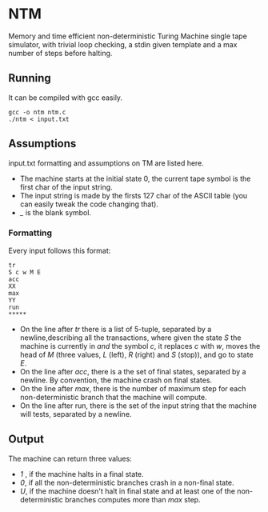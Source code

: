 # NTM
Memory and time efficient non-deterministic Turing Machine single tape  simulator, with trivial loop checking, a stdin given template and a max number of steps before halting. 

## Running
It can be compiled with gcc easily.
```
gcc -o ntm ntm.c
./ntm < input.txt
```

## Assumptions
input.txt formatting and assumptions on TM are listed here.
* The machine starts at the initial state 0, the current tape symbol is the first char of the input string.
* The input string is made by the firsts 127 char of the ASCII table (you can easily tweak the code changing that).
* *_* is the blank symbol.  
### Formatting
Every input follows this format:
```
tr
S c w M E
acc
XX
max
YY
run
*****
```
* On the line after *tr* there is a list of 5-tuple, separated by a newline,describing all the transactions, where given the state *S* the machine is currently in *and* the symbol *c*, it replaces *c* with *w*, moves the head of *M* (three values, *L* (left), *R* (right) and *S* (stop)), and go to state *E*.
* On the line after *acc*, there is a the set of final states, separated by a newline. By convention, the machine crash on final states.
* On the line after *max*, there is the number of maximum step for each non-deterministic branch that the machine will compute.
* On the line after run, there is the set of the input string that the machine will tests, separated by a newline.

## Output
The machine can return three values:
* *1* , if the machine halts in a final state.
* *0*, if all the non-deterministic branches crash in a non-final state.
* *U*, if the machine doesn't halt in final state and at least one of the non-deterministic branches computes more than *max* step.


